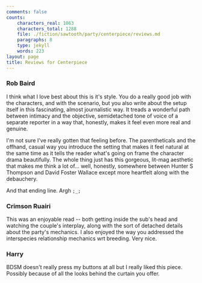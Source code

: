 ```yaml
---
comments: false
counts:
    characters_real: 1063
    characters_total: 1288
    file: ./fiction/sawtooth/party/centerpiece/reviews.md
    paragraphs: 8
    type: jekyll
    words: 223
layout: page
title: Reviews for Centerpiece
---
```


### Rob Baird

I think what I love best about this is it's style. You do a really good job with the characters, and with the scenario, but you also write about the setup itself in this fascinating, almost journalistic way. It treads a wonderful path between intimacy and the objective, semidetached tone of voice of a separate reporter in a way that, honestly, makes it feel even more real and genuine.

I'm not sure I've really gotten that feeling before. The parentheticals and the offhand, casual way you introduce the setting that makes it feel natural at the same time as it tells the reader what's going on frame the character drama beautifully. The whole thing just has this gorgeous, lit-mag aesthetic that makes me think a lot of... well, honestly, somewhere between Hunter S Thompson and David Foster Wallace except more heartfelt along with the debauchery.

And that ending line. Argh `;_;`

### Crimson Ruairi

This was an enjoyable read -- both getting inside the sub's head and watching the couple's interplay, along with the sort of detached details about the party's mechanics. I also enjoyed the way you addressed the interspecies relationship mechanics wrt breeding. Very nice.

### Harry

BDSM doesn't really press my buttons at all but I really liked this piece. Possibly because of all the looks behind the curtain you offer.
